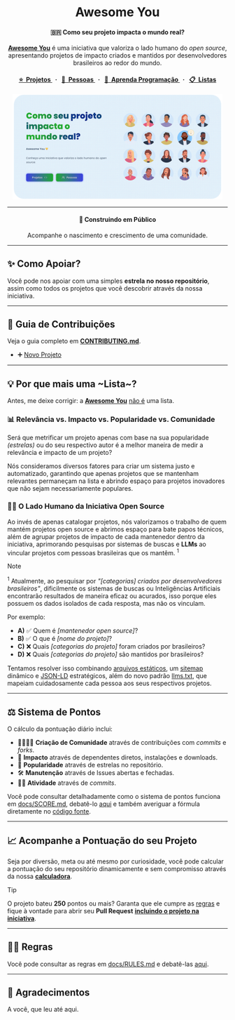 <div align="center">
  <h1>Awesome You</h1>
  <h4>🇧🇷 Como seu projeto impacta o mundo real?</h4>
  <p><b><a href="https://awesomeyou.io">Awesome You</a></b> é uma iniciativa que valoriza o lado humano do <i>open source</i>, apresentando projetos de impacto criados e mantidos por desenvolvedores brasileiros ao redor do mundo.</p>
  <h4 align="center">
    <a href="https://awesomeyou.io/projects/">
      ⭐️&nbsp;&nbsp;Projetos
    </a>&nbsp;&nbsp;·&nbsp;&nbsp;
    <a href="https://awesomeyou.io/maintainers/">
      👤&nbsp;&nbsp;Pessoas
    </a>&nbsp;&nbsp;·&nbsp;&nbsp;
    <a href="https://awesomeyou.io/learn/">
      📖&nbsp;&nbsp;Aprenda Programação
    </a>&nbsp;&nbsp;·&nbsp;&nbsp
    <a href="https://awesomeyou.io/lists/">
      📋&nbsp;&nbsp;Listas
    </a>
  </h4>
  <a href="https://awesomeyou.io/"><img src="./.github/resources/banner.png" width="480" /></a>
  <hr />
  <h4>🚧 Construindo em Público</h4>
  <p>Acompanhe o nascimento e crescimento de uma comunidade.</p>
</div>

---

## ✨ Como Apoiar?

Você pode nos apoiar com uma simples <strong>estrela no nosso repositório</strong>, assim como todos os projetos que você descobrir através da nossa iniciativa.

---

## 🤝 Guia de Contribuições

Veja o guia completo em [**CONTRIBUTING.md**](./CONTRIBUTING.md).

- ➕ [Novo Projeto](https://awesomeyou.io/new/)

---

## 💡 Por que mais uma ~Lista~?

Antes, me deixe corrigir: a [**Awesome You**](https://awesomeyou.io) <ins>não é</ins> uma lista.

### 📊 Relevância vs. Impacto vs. Popularidade vs. Comunidade

Será que metrificar um projeto apenas com base na sua popularidade _(estrelas)_ ou do seu respectivo autor é a melhor maneira de medir a relevância e impacto de um projeto?

Nós consideramos diversos fatores para criar um sistema justo e automatizado, garantindo que apenas projetos que se mantenham relevantes permaneçam na lista e abrindo espaço para projetos inovadores que não sejam necessariamente populares.

### 🧑‍💼 O Lado Humano da Iniciativa Open Source

Ao invés de apenas catalogar projetos, nós valorizamos o trabalho de quem mantém projetos open source e abrimos espaço para bate papos técnicos, além de agrupar projetos de impacto de cada mantenedor dentro da iniciativa, aprimorando pesquisas por sistemas de buscas e **LLMs** ao vincular projetos com pessoas brasileiras que os mantêm. <sup>1</sup>

> [!NOTE]
>
> <sup>1</sup> Atualmente, ao pesquisar por _"[categorias] criados por desenvolvedores brasileiros"_, dificilmente os sistemas de buscas ou Inteligências Artificiais encontrarão resultados de maneira eficaz ou acurados, isso porque eles possuem os dados isolados de cada resposta, mas não os vinculam.
>
> Por exemplo:
>
> - **A)** ✅ Quem é _[mantenedor open source]_?
> - **B)** ✅ O que é _[nome do projeto]_?
> - **C)** ❌ Quais _[categorias do projeto]_ foram criados por brasileiros?
> - **D)** ❌ Quais _[categorias do projeto]_ são mantidos por brasileiros?
>
> Tentamos resolver isso combinando [arquivos estáticos](https://github.com/wellwelwel/awesomeyou/tree/website), um [sitemap](https://awesomeyou.io/sitemap.xml) dinâmico e [JSON-LD](https://github.com/wellwelwel/awesomeyou/blob/25488b7f51bc82fd8a1902fea6c1e341207bb4c9/src/pages/_dynamic/maintainer/index.tsx#L31-L45) estratégicos, além do novo padrão [llms.txt](https://awesomeyou.io/llms.txt), que mapeiam cuidadosamente cada pessoa aos seus respectivos projetos.

---

## ⚖️ Sistema de Pontos

O cálculo da pontuação diário inclui:

- 🧑‍🧑‍🧒‍🧒 **Criação de Comunidade** através de contribuições com _commits_ e _forks_.
- 🚀 **Impacto** através de dependentes diretos, instalações e downloads.
- 🌟 **Popularidade** através de estrelas no repositório.
- 🛠️ **Manutenção** através de Issues abertas e fechadas.
- 👴🏼 **Atividade** através de _commits_.

Você pode consultar detalhadamente como o sistema de pontos funciona em [docs/SCORE.md](./docs/SCORE.md), debatê-lo [aqui](https://github.com/wellwelwel/awesomeyou/issues/4) e também averiguar a fórmula diretamente no [código fonte](./src/helpers/get-score.ts).

---

## 📈 Acompanhe a Pontuação do seu Projeto

Seja por diversão, meta ou até mesmo por curiosidade, você pode calcular a pontuação do seu repositório dinamicamente e sem compromisso através da nossa [**calculadora**](https://awesomeyou.io/calculator/).

> [!TIP]
>
> O projeto bateu **250** pontos ou mais? Garanta que ele cumpre as [regras](./docs/RULES.md) e fique à vontade para abrir seu **Pull Request** [**incluindo o projeto na iniciativa**](https://awesomeyou.io/new/).

---

## 🧑‍⚖️ Regras

Você pode consultar as regras em [docs/RULES.md](./docs/RULES.md) e debatê-las [aqui](https://github.com/wellwelwel/awesomeyou/issues/2).

---

## 🫰 Agradecimentos

A você, que leu até aqui.

